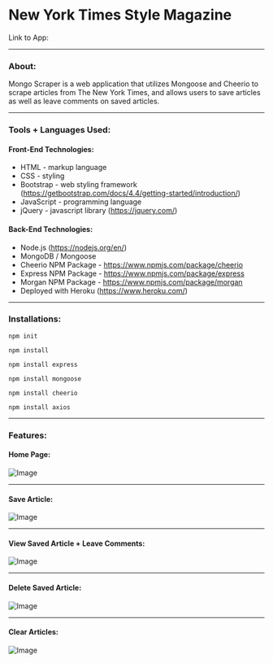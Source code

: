 # New York Times Style Magazine

Link to App:

---

### About:
Mongo Scraper is a web application that utilizes Mongoose and Cheerio to scrape articles from The New York Times, and allows users to save articles as well as leave comments on saved articles.

---

### Tools + Languages Used:
#### Front-End Technologies:
* HTML - markup language
* CSS - styling
* Bootstrap - web styling framework (https://getbootstrap.com/docs/4.4/getting-started/introduction/)
* JavaScript - programming language
* jQuery - javascript library (https://jquery.com/)

#### Back-End Technologies:
* Node.js (https://nodejs.org/en/)
* MongoDB / Mongoose
* Cheerio NPM Package - https://www.npmjs.com/package/cheerio
* Express NPM Package - https://www.npmjs.com/package/express
* Morgan NPM Package - https://www.npmjs.com/package/morgan
* Deployed with Heroku (https://www.heroku.com/)

--- 

### Installations:
```
npm init
```
```
npm install
```
```
npm install express
```
```
npm install mongoose
```
```
npm install cheerio
```
```
npm install axios
```

---

### Features:
#### Home Page:
![Image](public/images/gif1.gif)

---

#### Save Article:
![Image](public/images/gif2.gif)

---

#### View Saved Article + Leave Comments:
![Image](public/images/gif3.gif)

---

#### Delete Saved Article:
![Image](public/images/gif5.gif)

---

#### Clear Articles:
![Image](public/images/gif4.gif)